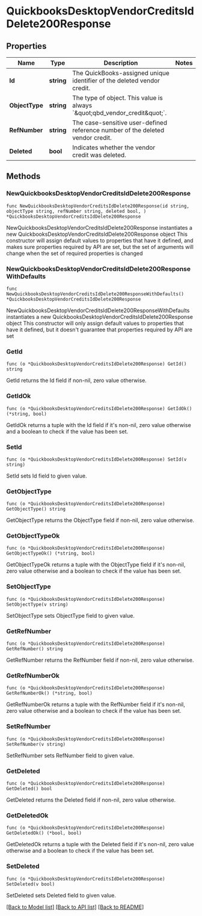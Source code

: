 # QuickbooksDesktopVendorCreditsIdDelete200Response

## Properties

Name | Type | Description | Notes
------------ | ------------- | ------------- | -------------
**Id** | **string** | The QuickBooks-assigned unique identifier of the deleted vendor credit. | 
**ObjectType** | **string** | The type of object. This value is always &#x60;\&quot;qbd_vendor_credit\&quot;&#x60;. | 
**RefNumber** | **string** | The case-sensitive user-defined reference number of the deleted vendor credit. | 
**Deleted** | **bool** | Indicates whether the vendor credit was deleted. | 

## Methods

### NewQuickbooksDesktopVendorCreditsIdDelete200Response

`func NewQuickbooksDesktopVendorCreditsIdDelete200Response(id string, objectType string, refNumber string, deleted bool, ) *QuickbooksDesktopVendorCreditsIdDelete200Response`

NewQuickbooksDesktopVendorCreditsIdDelete200Response instantiates a new QuickbooksDesktopVendorCreditsIdDelete200Response object
This constructor will assign default values to properties that have it defined,
and makes sure properties required by API are set, but the set of arguments
will change when the set of required properties is changed

### NewQuickbooksDesktopVendorCreditsIdDelete200ResponseWithDefaults

`func NewQuickbooksDesktopVendorCreditsIdDelete200ResponseWithDefaults() *QuickbooksDesktopVendorCreditsIdDelete200Response`

NewQuickbooksDesktopVendorCreditsIdDelete200ResponseWithDefaults instantiates a new QuickbooksDesktopVendorCreditsIdDelete200Response object
This constructor will only assign default values to properties that have it defined,
but it doesn't guarantee that properties required by API are set

### GetId

`func (o *QuickbooksDesktopVendorCreditsIdDelete200Response) GetId() string`

GetId returns the Id field if non-nil, zero value otherwise.

### GetIdOk

`func (o *QuickbooksDesktopVendorCreditsIdDelete200Response) GetIdOk() (*string, bool)`

GetIdOk returns a tuple with the Id field if it's non-nil, zero value otherwise
and a boolean to check if the value has been set.

### SetId

`func (o *QuickbooksDesktopVendorCreditsIdDelete200Response) SetId(v string)`

SetId sets Id field to given value.


### GetObjectType

`func (o *QuickbooksDesktopVendorCreditsIdDelete200Response) GetObjectType() string`

GetObjectType returns the ObjectType field if non-nil, zero value otherwise.

### GetObjectTypeOk

`func (o *QuickbooksDesktopVendorCreditsIdDelete200Response) GetObjectTypeOk() (*string, bool)`

GetObjectTypeOk returns a tuple with the ObjectType field if it's non-nil, zero value otherwise
and a boolean to check if the value has been set.

### SetObjectType

`func (o *QuickbooksDesktopVendorCreditsIdDelete200Response) SetObjectType(v string)`

SetObjectType sets ObjectType field to given value.


### GetRefNumber

`func (o *QuickbooksDesktopVendorCreditsIdDelete200Response) GetRefNumber() string`

GetRefNumber returns the RefNumber field if non-nil, zero value otherwise.

### GetRefNumberOk

`func (o *QuickbooksDesktopVendorCreditsIdDelete200Response) GetRefNumberOk() (*string, bool)`

GetRefNumberOk returns a tuple with the RefNumber field if it's non-nil, zero value otherwise
and a boolean to check if the value has been set.

### SetRefNumber

`func (o *QuickbooksDesktopVendorCreditsIdDelete200Response) SetRefNumber(v string)`

SetRefNumber sets RefNumber field to given value.


### GetDeleted

`func (o *QuickbooksDesktopVendorCreditsIdDelete200Response) GetDeleted() bool`

GetDeleted returns the Deleted field if non-nil, zero value otherwise.

### GetDeletedOk

`func (o *QuickbooksDesktopVendorCreditsIdDelete200Response) GetDeletedOk() (*bool, bool)`

GetDeletedOk returns a tuple with the Deleted field if it's non-nil, zero value otherwise
and a boolean to check if the value has been set.

### SetDeleted

`func (o *QuickbooksDesktopVendorCreditsIdDelete200Response) SetDeleted(v bool)`

SetDeleted sets Deleted field to given value.



[[Back to Model list]](../README.md#documentation-for-models) [[Back to API list]](../README.md#documentation-for-api-endpoints) [[Back to README]](../README.md)


